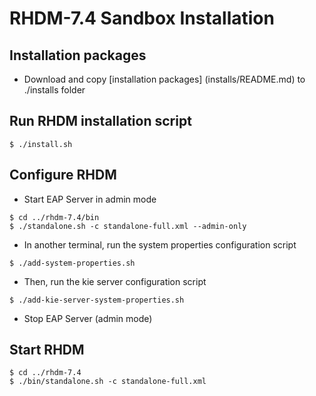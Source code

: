 # RHDM-7.4 Sandbox Installation

## Installation packages  

* Download and copy [installation packages] (installs/README.md) to ./installs folder 

## Run RHDM installation script  
```
$ ./install.sh
```

## Configure RHDM
* Start EAP Server in admin mode
```
$ cd ../rhdm-7.4/bin
$ ./standalone.sh -c standalone-full.xml --admin-only
```

* In another terminal, run the system properties configuration script
```
$ ./add-system-properties.sh
```

* Then, run the kie server configuration script
```
$ ./add-kie-server-system-properties.sh
```

* Stop EAP Server (admin mode) 

## Start RHDM
```
$ cd ../rhdm-7.4
$ ./bin/standalone.sh -c standalone-full.xml
```